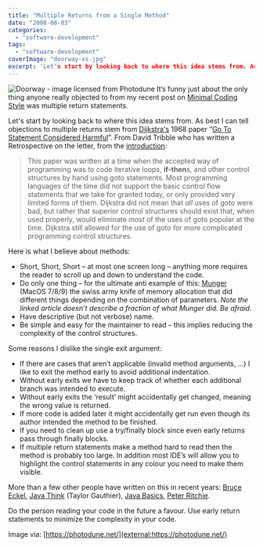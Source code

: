 ```yaml
---
title: "Multiple Returns from a Single Method"
date: "2008-08-03"
categories: 
  - "software-development"
tags: 
  - "software-development"
coverImage: "doorway-xs.jpg"
excerpt: 'Let's start by looking back to where this idea stems from. As best I can tell objections'
---
```


![Doorway - image licensed from Photodune](src/content/blog/multiple-returns-from-a-single-method/images/doorway-xs.jpg) It’s funny just about the only thing anyone really objected to from my recent post on [Minimal Coding Style](/blog/minimalist-coding-style) was multiple return statements.

Let's start by looking back to where this idea stems from. As best I can tell objections to multiple returns stem from [Dijkstra's](external:https://en.wikipedia.org/wiki/Edsger_Dijkstra) 1968 paper “[Go To Statement Considered Harmful](external:https://david.tribble.com/text/goto.html)”. From David Tribble who has written a Retrospective on the letter, from the [introduction](external:https://david.tribble.com/text/goto.html):

> This paper was written at a time when the accepted way of programming was to code iterative loops, **if-then**s, and other control structures by hand using goto statements. Most programming languages of the time did not support the basic control flow statements that we take for granted today, or only provided very limited forms of them. Dijkstra did not mean that _all_ uses of goto were bad, but rather that superior control structures should exist that, when used properly, would eliminate _most_ of the uses of goto popular at the time. Dijkstra still allowed for the use of goto for more complicated programming control structures.

Here is what I believe about methods:

- Short, Short, Short – at most one screen long – anything more requires the reader to scroll up and down to understand the code.
- Do only one thing – for the ultimate anti example of this: [Munger](external:http://preserve.mactech.com/articles/mactech/Vol.12/12.05/Handles2/index.html) (MacOS 7/8/9) the swiss army knife of memory allocation that did different things depending on the combination of parameters. _Note the linked article doesn’t describe a fraction of what Munger did. Be afraid._
- Have descriptive (but not verbose) name.
- Be simple and easy for the maintainer to read – this implies reducing the complexity of the control structures.

Some reasons I dislike the single exit argument:

- If there are cases that aren’t applicable (invalid method arguments, …) I like to exit the method early to avoid additional indentation.
- Without early exits we have to keep track of whether each additional branch was intended to execute.
- Without early exits the ‘result’ might accidentally get changed, meaning the wrong value is returned.
- If more code is added later it might accidentally get run even though its author intended the method to be finished.
- If you need to clean up use a try/finally block since even early returns pass through finally blocks.
- If multiple return statements make a method hard to read then the method is probably too large. In addition most IDE’s will allow you to highlight the control statements in any colour you need to make them visible.

More than a few other people have written on this in recent years: [Bruce Eckel](external:https://web.archive.org/web/20200504122839/https://onthethought.blogspot.com/2004/12/multiple-return-statements.html), [Java Think](external:https://javathink.blogspot.com/2006/10/short-concise-and-readable-code-invert.html) (Taylor Gauthier), [Java Basics](external:https://www.leepoint.net/JavaBasics/methods/method-commentary/methcom-30-multiple-return.html), [Peter Ritchie](external:https://blogs.msmvps.com/peterritchie/2008/03/07/single-entry-single-exit-should-it-still-be-applicable-in-object-oriented-languages/).

Do the person reading your code in the future a favour. Use early return statements to minimize the complexity in your code.

Image via: [https://photodune.net/](external:https://photodune.net/)
